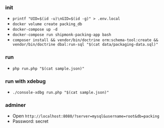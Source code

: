 ### init
- `printf "UID=$(id -u)\nGID=$(id -g)" > .env.local`
- `docker volume create packing_db`
- `docker-compose up -d`
- `docker-compose run shipmonk-packing-app bash`
- `composer install && vendor/bin/doctrine orm:schema-tool:create && vendor/bin/doctrine dbal:run-sql "$(cat data/packaging-data.sql)"`

### run
- `php run.php "$(cat sample.json)"`

### run with xdebug
- `./console-xdbg run.php "$(cat sample.json)"`

### adminer
- Open `http://localhost:8080/?server=mysql&username=root&db=packing`
- Password: secret

